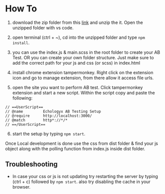 # How To

1. download the zip folder from this [link](https://github.com/maaislam/echologyx-ab-testing-boilerplate/archive/refs/heads/main.zip) and unzip the it. Open the unzipped folder with vs code.

2. open terminal (ctrl + ~), cd into the unzipped folder and type `npm install`.

3. you can use the index.js & main.scss in the root folder to create your AB Test. OR you can create your own folder structure. Just make sure to add the correct path for your js and css (or scss) in index.html

4. install chrome extension tampermonkey. Right click on the extension icon and go to manage extension, from there allow it access file urls.

5. open the site you want to perform AB test. Click tampermonkey extension and start a new script.
   Within the script copy and paste the following:

```
// ==UserScript==
// @name         Echologyx AB Testing Setup
// @require      http://localhost:3000/
// @match        http*://*/*
// ==/UserScript==
```

6. start the setup by typing `npm start`.

Once Local development is done use the css from dist folder & find your js object along with the polling function from index.js inside dist folder.

## Troubleshooting

- In case your css or js is not updating try restarting the server by typing (ctrl + c) followed by `npm start`. also try disabling the cache in your browser.
